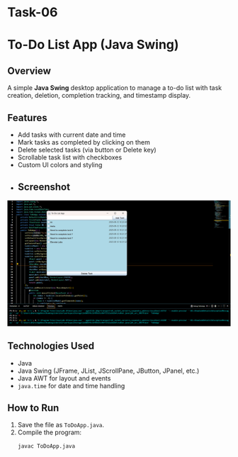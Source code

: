 # Task-06

# To-Do List App (Java Swing)

## Overview
A simple **Java Swing** desktop application to manage a to-do list with task creation, deletion, completion tracking, and timestamp display.

## Features
- Add tasks with current date and time
- Mark tasks as completed by clicking on them
- Delete selected tasks (via button or Delete key)
- Scrollable task list with checkboxes
- Custom UI colors and styling
- ## Screenshot
![todo](https://github.com/Dharanikpdb-007/Task-06/blob/afa38efe07aac453abc15a4e9787454d16d45acb/Screenshot%202025-08-12%20162217.png)

## Technologies Used
- Java
- Java Swing (JFrame, JList, JScrollPane, JButton, JPanel, etc.)
- Java AWT for layout and events
- `java.time` for date and time handling

## How to Run
1. Save the file as `ToDoApp.java`.
2. Compile the program:
   ```bash
   javac ToDoApp.java
